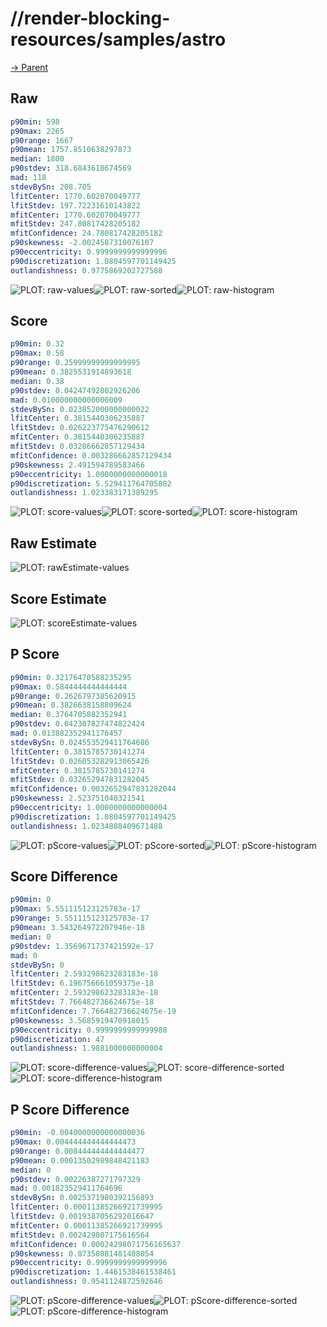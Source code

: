 
# //render-blocking-resources/samples/astro

[→ Parent](../..)


## Raw


```yaml
p90min: 598
p90max: 2265
p90range: 1667
p90mean: 1757.8510638297873
median: 1800
p90stdev: 318.6843618674569
mad: 118
stdevBySn: 208.705
lfitCenter: 1770.602070049777
lfitStdev: 197.72231610143822
mfitCenter: 1770.602070049777
mfitStdev: 247.80817428205182
mfitConfidence: 24.780817428205182
p90skewness: -2.0024587310076107
p90eccentricity: 0.9999999999999996
p90discretization: 1.0804597701149425
outlandishness: 0.9775869202727588

```

![PLOT: raw-values](./raw/values.svg)![PLOT: raw-sorted](./raw/sorted.svg)![PLOT: raw-histogram](./raw/histogram.svg)
## Score


```yaml
p90min: 0.32
p90max: 0.58
p90range: 0.25999999999999995
p90mean: 0.3825531914893618
median: 0.38
p90stdev: 0.04247492802926206
mad: 0.010000000000000009
stdevBySn: 0.023852000000000022
lfitCenter: 0.3815440306235887
lfitStdev: 0.026223775476290612
mfitCenter: 0.3815440306235887
mfitStdev: 0.03286662857129434
mfitConfidence: 0.003286662857129434
p90skewness: 2.491594789583466
p90eccentricity: 1.0000000000000018
p90discretization: 5.529411764705882
outlandishness: 1.023383171389295

```

![PLOT: score-values](./score/values.svg)![PLOT: score-sorted](./score/sorted.svg)![PLOT: score-histogram](./score/histogram.svg)
## Raw Estimate

![PLOT: rawEstimate-values](./rawEstimate/values.svg)
## Score Estimate

![PLOT: scoreEstimate-values](./scoreEstimate/values.svg)
## P Score


```yaml
p90min: 0.32176470588235295
p90max: 0.5844444444444444
p90range: 0.2626797385620915
p90mean: 0.3826638158809624
median: 0.3764705882352941
p90stdev: 0.042307827474822424
mad: 0.013882352941176457
stdevBySn: 0.024553529411764686
lfitCenter: 0.3815785730141274
lfitStdev: 0.026053282913065426
mfitCenter: 0.3815785730141274
mfitStdev: 0.032652947831282045
mfitConfidence: 0.0032652947831282044
p90skewness: 2.523751040321541
p90eccentricity: 1.0000000000000004
p90discretization: 1.0804597701149425
outlandishness: 1.0234888409671488

```

![PLOT: pScore-values](./pScore/values.svg)![PLOT: pScore-sorted](./pScore/sorted.svg)![PLOT: pScore-histogram](./pScore/histogram.svg)
## Score Difference


```yaml
p90min: 0
p90max: 5.551115123125783e-17
p90range: 5.551115123125783e-17
p90mean: 3.543264972207946e-18
median: 0
p90stdev: 1.3569671737421592e-17
mad: 0
stdevBySn: 0
lfitCenter: 2.593298623283183e-18
lfitStdev: 6.196756661059375e-18
mfitCenter: 2.593298623283183e-18
mfitStdev: 7.766482736624675e-18
mfitConfidence: 7.766482736624675e-19
p90skewness: 3.5685919470918015
p90eccentricity: 0.9999999999999988
p90discretization: 47
outlandishness: 1.9881000000000004

```

![PLOT: score-difference-values](./score-difference/values.svg)![PLOT: score-difference-sorted](./score-difference/sorted.svg)![PLOT: score-difference-histogram](./score-difference/histogram.svg)
## P Score Difference


```yaml
p90min: -0.0040000000000000036
p90max: 0.004444444444444473
p90range: 0.008444444444444477
p90mean: 0.00013502989848421183
median: 0
p90stdev: 0.00226387271797329
mad: 0.001823529411764696
stdevBySn: 0.0025371980392156893
lfitCenter: 0.00011385266921739995
lfitStdev: 0.0019387056292016647
mfitCenter: 0.00011385266921739995
mfitStdev: 0.002429807175616564
mfitConfidence: 0.00024298071756165637
p90skewness: 0.07350881481408054
p90eccentricity: 0.9999999999999996
p90discretization: 1.4461538461538461
outlandishness: 0.9541124872592646

```

![PLOT: pScore-difference-values](./pScore-difference/values.svg)![PLOT: pScore-difference-sorted](./pScore-difference/sorted.svg)![PLOT: pScore-difference-histogram](./pScore-difference/histogram.svg)